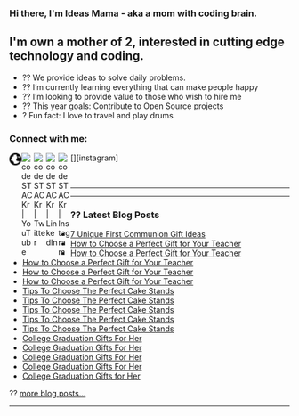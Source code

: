 ### Hi there, I'm Ideas Mama - aka a mom with coding brain.
## I'm own a mother of 2, interested in cutting edge technology and coding.

- ?? We provide ideas to solve daily problems.
- ?? I’m currently learning everything that can make people happy
- ?? I’m looking to provide value to those who wish to hire me
- ?? This year goals: Contribute to Open Source projects
- ? Fun fact: I love to travel and play drums


### Connect with me:

[<img align="left" alt="codeSTACKr.com" width="22px" src="https://raw.githubusercontent.com/iconic/open-iconic/master/svg/globe.svg" />][website]
[<img align="left" alt="codeSTACKr | YouTube" width="22px" src="https://cdn.jsdelivr.net/npm/simple-icons@v3/icons/youtube.svg" />][youtube]
[<img align="left" alt="codeSTACKr | Twitter" width="22px" src="https://cdn.jsdelivr.net/npm/simple-icons@v3/icons/twitter.svg" />][twitter]
[<img align="left" alt="codeSTACKr | LinkedIn" width="22px" src="https://cdn.jsdelivr.net/npm/simple-icons@v3/icons/linkedin.svg" />][linkedin]
[<img align="left" alt="codeSTACKr | Instagram" width="22px" src="https://cdn.jsdelivr.net/npm/simple-icons@v3/icons/instagram.svg" />][instagram]

<br />

---

---

### ?? Latest Blog Posts

<!-- BLOG-POST-LIST:START -->
- [7 Unique First Communion Gift Ideas](https://ideas-mama.blogspot.com/2021/04/7-unique-first-communion-gift-ideas.html)
- [How to Choose a Perfect Gift for Your Teacher](https://ideasmamas.tumblr.com/post/648077295768190976)
- [How to Choose a Perfect Gift for Your Teacher](https://ideasmama.weebly.com/blog/how-to-choose-a-perfect-gift-for-your-teacher)
- [How to Choose a Perfect Gift for Your Teacher](https://ideasmamas.wordpress.com/2021/04/10/how-to-choose-a-perfect-gift-for-your-teacher/)
- [How to Choose a Perfect Gift for Your Teacher](https://www.youtube.com/watch?v=p1zzVGFfIgY)
- [How to Choose a Perfect Gift for Your Teacher](https://ideas-mama.blogspot.com/2021/04/how-to-choose-perfect-gift-for-your.html)
- [Tips To Choose The Perfect Cake Stands](https://ideasmama.weebly.com/blog/tips-to-choose-the-perfect-cake-stands)
- [Tips To Choose The Perfect Cake Stands](https://ideasmamas.wordpress.com/2021/02/06/tips-to-choose-the-perfect-cake-stands/)
- [Tips To Choose The Perfect Cake Stands](https://ideasmamas.tumblr.com/post/642368735053824000)
- [Tips To Choose The Perfect Cake Stands](https://www.youtube.com/watch?v=EhGGemMMoOg)
- [Tips To Choose The Perfect Cake Stands](https://ideas-mama.blogspot.com/2021/02/tips-to-choose-perfect-cake-stands.html)
- [College Graduation Gifts For Her](https://ideasmamas.tumblr.com/post/637972260173529088)
- [College Graduation Gifts For Her](https://ideasmama.weebly.com/blog/college-graduation-gifts-for-her)
- [College Graduation Gifts For Her](https://ideasmamas.wordpress.com/2020/12/20/college-graduation-gifts-for-her/)
- [College Graduation Gifts For Her](https://ideas-mama.blogspot.com/2020/12/college-graduation-gifts-for-her.html)
- [College Graduation Gifts for Her](https://www.youtube.com/watch?v=U6B6hUlRfjg)
<!-- BLOG-POST-LIST:END -->

?? [more blog posts...](https://about.me/ideasmamas)

---


[website]: https://www.ideasmama.com/
[twitter]: https://twitter.com/ideas_mamas
[youtube]: https://www.youtube.com/channel/UCJsfXE6f1BHt-8D7qy46Bqw
[linkedin]:
[instagram]:


